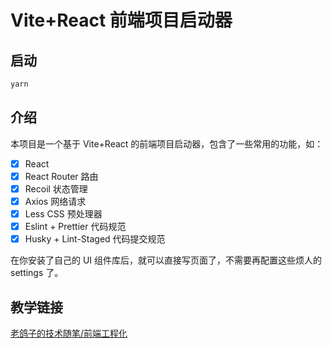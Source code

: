# Vite+React 前端项目启动器

## 启动

```bash
yarn
```

## 介绍

本项目是一个基于 Vite+React 的前端项目启动器，包含了一些常用的功能，如：

- [x] React
- [x] React Router 路由
- [x] Recoil 状态管理
- [x] Axios 网络请求
- [x] Less CSS 预处理器
- [x] Eslint + Prettier 代码规范
- [x] Husky + Lint-Staged 代码提交规范

在你安装了自己的 UI 组件库后，就可以直接写页面了，不需要再配置这些烦人的 settings 了。

## 教学链接

[老鸽子的技术随笔/前端工程化](https://old-pigeon.notion.site/8407e94b35044a0bb42fa8f55534c3b4)
